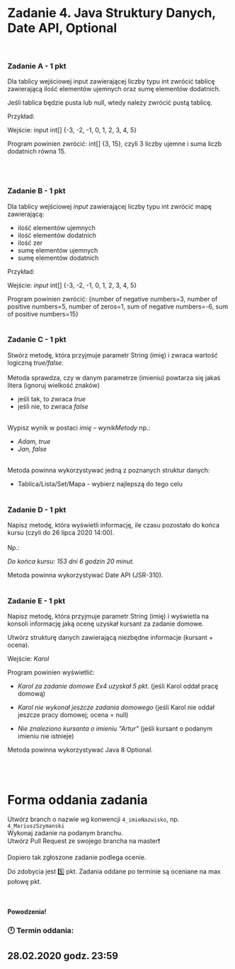 # Zadanie 4. Java Struktury Danych, Date API, Optional
​
### Zadanie A - 1 pkt
Dla tablicy wejściowej input zawierającej liczby typu int zwrócić tablicę zawierającą ilość elementów ujemnych oraz sumę elementów dodatnich.

Jeśli tablica będzie pusta lub null, wtedy należy zwrócić pustą tablicę.

Przykład:

Wejście: input int[] {-3, -2, -1, 0, 1, 2, 3, 4, 5}

Program powinien zwrócić: int[] {3, 15}, czyli 3 liczby ujemne i suma liczb dodatnich równa 15.

<br/><br/>

### Zadanie B - 1 pkt

Dla tablicy wejściowej _input_ zawierającej liczby typu int zwrócić mapę zawierającą:
- ilość elementów ujemnych 
- ilość elementów dodatnich 
- ilość zer
- sumę elementów ujemnych 
- sumę elementów dodatnich


Przykład: 

Wejście: _input_ int[] {-3, -2, -1, 0, 1, 2, 3, 4, 5} 

Program powinien zwrócić: 
{number of negative numbers=3, number of positive numbers=5, number of zeros=1, sum of negative numbers=-6, sum of positive numbers=15}
<br/><br/>

### Zadanie C - 1 pkt

Stwórz metodę, która przyjmuje parametr String (imię) i zwraca wartość logiczną _true/false_.
<br/><br/>
Metoda sprawdza, czy w danym parametrze (imieniu) powtarza się jakaś litera (ignoruj wielkość znaków)
- jeśli tak, to zwraca _true_
- jeśli nie, to zwraca _false_
<br/><br/>

Wypisz wynik w postaci _imię – wynikMetody_ np.:
- _Adam, true_
- _Jan, false_
<br/><br/>

Metoda powinna wykorzystywać jedną z poznanych struktur danych:
- Tablica/Lista/Set/Mapa - wybierz najlepszą do tego celu
<br/><br/>

### Zadanie D - 1 pkt

Napisz metodę, która wyświetli informację, ile czasu pozostało do końca kursu (czyli do 26 lipca 2020 14:00).
<br/><br/>
Np.:

_Do końca kursu: 153 dni 6 godzin 20 minut._

Metoda powinna wykorzystywać Date API (JSR-310).
<br/><br/>

### Zadanie E - 1 pkt

Napisz metodę, która przyjmuje parametr String (imię) i wyświetla na konsoli informację jaką ocenę uzyskał kursant za zadanie domowe.

Utwórz strukturę danych zawierającą niezbędne informacje (kursant + ocena).

Wejście: _Karol_

Program powinien wyświetlić: 
- _Karol za zadanie domowe Ex4 uzyskał 5 pkt._ (jeśli Karol oddał pracę domową)

- _Karol nie wykonał jeszcze zadania domowego_ (jeśli Karol nie oddał jeszcze pracy domowej; ocena = null)

- _Nie znaleziono kursanta o imieniu "Artur"_ (jeśli kursant o podanym imieniu nie istnieje)


Metoda powinna wykorzystywać Java 8 Optional.
<br/><br/>



​
​
# Forma oddania zadania
Utwórz branch o nazwie wg konwencji `4_imieNazwisko`, np. `4_MariuszSzymanski`<br/>
Wykonaj zadanie na podanym branchu. <br/>
Utwórz Pull Request ze swojego brancha na master:heavy_exclamation_mark:


Dopiero tak zgłoszone zadanie podlega ocenie.


Do zdobycia jest :five: pkt.
Zadania oddane po terminie są oceniane na max połowę pkt.

​
#### Powodzenia!

### :clock12: Termin oddania:  
## 28.02.2020 godz. 23:59
